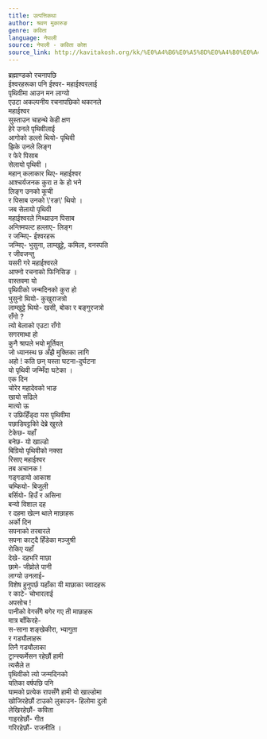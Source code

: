 ```yaml
---
title: उत्पत्तिकथा
author: श्रवण मुकारुङ
genre: कविता
language: नेपाली
source: नेपाली - कविता कोश
source_link: http://kavitakosh.org/kk/%E0%A4%B6%E0%A5%8D%E0%A4%B0%E0%A4%B5%E0%A4%A3_%E0%A4%AE%E0%A5%81%E0%A4%95%E0%A4%BE%E0%A4%B0%E0%A5%81%E0%A4%99
---
```


ब्रह्माण्डको रचनापछि  
ईश्वरहरूका पनि ईश्वर- महाईश्वरलाई  
पृथिवीमा आउन मन लाग्यो  
एउटा अकल्पनीय रचनापछिको थकानले  
महाईश्वर  
सुस्ताउन चाहन्थे केही क्षण  
हेरे उनले पृथिवीलाई  
आगोको डल्लो थियो- पृथिवी  
झिके उनले लिङ्ग  
र फेरे पिसाब  
सेलायो पृथिवी ।  
महान् कलाकार थिए- महाईश्वर  
आश्चर्यजनक कुरा त के हो भने  
लिङ्ग उनको कूची  
र पिसाब उनको \\'रङ\\' थियो ।  
जब सेलायो पृथिवी  
महाईश्वरले निथ्य्राउन पिसाब  
अन्तिमपल्ट हल्लाए- लिङ्ग  
र जन्मिए- ईश्वरहरू  
जन्मिए- भुसुना, लाम्खुट्टे, कमिला, वनस्पति  
र जीवजन्तु  
यसरी गरे महाईश्वरले  
आफ्नो रचनाको फिनिसिङ ।  
वास्तवमा यो  
पृथिवीको जन्मदिनको कुरा हो  
भुसुनो थियो- कुखुराजत्रो  
लाम्खुट्टे थियो- खसी, बोका र बङ्गुरजत्रो  
राँगो ?  
त्यो बेलाको एउटा राँगो  
सगरमाथा हो  
कुनै श्रापले भयो मूर्तिवत्  
जो ध्यानस्थ छ अँझै मुक्तिका लागि  
अहो ! कति छन् यस्ता घटना-दुर्घटना  
यो पृथिवी जन्मिँदा घटेका ।  
एक दिन  
चोरेर महादेवको भाङ  
खायो साँढेले  
मात्यो ऊ  
र उफ्रिहिँड्दा यस पृथिवीमा  
पछाडिपट्टकिो देब्रे खुरले  
टेकेछ- यहाँ  
बनेछ- यो खाल्डो  
बिग्रियो पृथिवीको नक्सा  
रिसाए महाईश्वर  
तब अचानक !  
गड्गडायो आकाश  
चम्कियो- बिजुली  
बर्सियो- हिउँ र असिना  
बन्यो विशाल दह  
र दहमा खेल्न थाले माछाहरू  
अर्को दिन  
सपनाको तरबारले  
सपना काट्दै हिँडेका मञ्जुश्री  
रोकिए यहाँ  
देखे- दहभरि माछा  
छामे- जीव्रोले पानी  
लाग्यो उनलाई-  
विशेष हुनुपर्छ यहाँका यी माछाका स्वादहरू  
र काटे- चोभारलाई  
अपसोच !  
पानीको वेगसँगै बगेर गए ती माछाहरू  
मात्र बाँकिरहे-  
स-साना शङ्खेकीरा, भ्यागुता  
र गड्यौलाहरू  
तिनै गड्यौलाका  
ट्रान्स्फर्मेसन रहेछौं हामी  
त्यसैले त  
पृथिवीको त्यो जन्मदिनको  
यतिका वर्षपछि पनि  
घामको प्रत्येक रापसँगै हामी यो खाल्डोमा  
खोजिरहेछौं टाउको लुकाउन- हिलोमा दुलो  
लेखिरहेछौं- कविता  
गाइरहेछौं- गीत  
गरिरहेछौं- राजनीति ।
